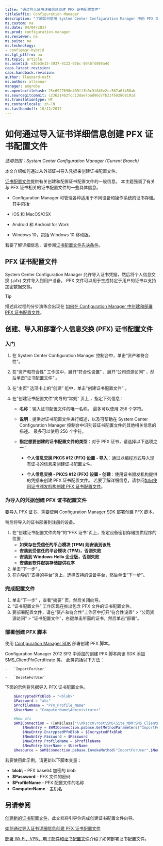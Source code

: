 ```yaml
---
title: "通过导入证书详细信息创建 PFX 证书配置文件"
titleSuffix: Configuration Manager
description: "了解如何使用 System Center Configuration Manager 中的 PFX 文件生成支持加密数据交换的用户特定证书。"
ms.custom: na
ms.date: 04/04/2017
ms.prod: configuration-manager
ms.reviewer: na
ms.suite: na
ms.technology:
- configmgr-hybrid
ms.tgt_pltfrm: na
ms.topic: article
ms.assetid: e3bb3e13-3037-4122-93bc-504bfd080a4d
caps.latest.revision: 
caps.handback.revision: 
author: lleonard-msft
ms.author: alleonar
manager: angrobe
ms.openlocfilehash: 25c6927698e409ff3b0c3f846e2cc567a6f458ab
ms.sourcegitcommit: c236214b2fcc13dae7bad96d7fb33f692868191d
ms.translationtype: HT
ms.contentlocale: zh-CN
ms.lasthandoff: 10/12/2017
---
```

# <a name="how-to-create-pfx-certificate-profiles-by-importing-certificate-details"></a>如何通过导入证书详细信息创建 PFX 证书配置文件

*适用范围：System Center Configuration Manager (Current Branch)*


本文介绍如何通过从外部证书导入凭据来创建证书配置文件。  

[证书配置文件](../../protect/deploy-use/introduction-to-certificate-profiles.md)提供有关创建和配置证书配置文件的一般信息。 本主题强调了有关与 PFX 证书相关的证书配置文件的一些具体信息。

-  Configuration Manager 可管理各种适用于不同设备和操作系统的证书存储。  其中包括:

 -   iOS 和 MacOS/OSX
 -   Android 和 Android for Work
 -   Windows 10，包括 Windows 10 移动版。

若要了解详细信息，请参阅[证书配置文件先决条件](../../protect/plan-design/prerequisites-for-certificate-profiles.md)。

## <a name="pfx-certificate-profiles"></a>PFX 证书配置文件
System Center Configuration Manager 允许导入证书凭据，然后将个人信息交换 (.pfx) 文件导入到用户设备。 PFX 文件可以用于生成特定于用户的证书以支持加密数据交换。

> [!TIP]  
>  描述此过程的分步演练会出现在 [如何在 Configuration Manager 中创建和部署 PFX 证书配置文件](http://blogs.technet.com/b/karanrustagi/archive/2015/09/01/how-to-create-and-deploy-pfx-certificate-profiles-in-configuration-manager.aspx)。  

## <a name="create-import-and-deploy-a-personal-information-exchange-pfx-certificate-profile"></a>创建、导入和部署个人信息交换 (PFX) 证书配置文件  

### <a name="get-started"></a>入门

1.  在 System Center Configuration Manager 控制台中，单击“资产和符合性”。  
2.  在“资产和符合性”  工作区中，展开“符合性设置” ，展开“公司资源访问” ，然后单击“证书配置文件” 。  

3.  在“主页”  选项卡上的“创建”  组中，单击“创建证书配置文件” 。

4.  在“创建证书配置文件”向导的“常规”  页上  ，指定下列信息：  

    -   **名称**：输入证书配置文件的唯一名称。 最多可以使用 256 个字符。  

    -   **说明**：提供对证书配置文件进行概述，以及可帮助在 System Center Configuration Manager 控制台中识别该证书配置文件的其他相关信息的描述。 最多可以使用 256 个字符。  

    -   **指定想要创建的证书配置文件的类型**：对于 PFX 证书，请选择以下选项之一：  

        -   **个人信息交换 PKCS #12 (PFX) 设置 - 导入**：通过以编程方式导入现有证书的信息来创建证书配置文件。  

        -   **个人信息交换 - PKCS #12 (PFX) 设置 - 创建**：使用证书颁发机构提供的凭据来创建 PFX 证书配置文件。  若要了解详细信息，请参阅[如何使用证书颁发机构创建 PFX 证书配置文件](../../mdm/deploy-use/create-pfx-certificate-profiles.md)。


### <a name="create-a-pfx-certificate-profile-for-the-imported-credentials"></a>为导入的凭据创建 PFX 证书配置文件

要导入 PFX 证书，需要使用 Configuration Manager SDK 部署创建 PFX 脚本。 

稍后将导入的证书部署到注册的设备。

1. 在“创建证书配置文件向导”的“PFX 证书”页上，指定设备密钥存储提供程序的位置：
    -   **如果存在受信任的平台模块 (TPM) 则安装到该处**  
    -   **安装到受信任的平台模块 (TPM)，否则失败** 
    -   **安装到 Windows Hello 企业版，否则失败** 
    -   **安装到软件密钥存储提供程序** 
2. 单击“下一步” 。 
3. 在向导的“支持的平台”页上，选择支持的设备平台，然后单击“下一步”。

### <a name="finish-the-profile"></a>完成配置文件

1.  单击“下一步” ，查看“摘要”  页，然后关闭向导。  
2.  “证书配置文件”  工作区现在推出包含 PFX 文件的证书配置文件。 
3.  要部署配置文件，请在“资产和符合性”工作区中打开“符合性设置”  > “公司资源访问” > “证书配置文件”，右键单击所需的证书，然后单击“部署”。 

### <a name="deploy-a-create-pfx-script"></a>部署创建 PFX 脚本

使用 [Configuration Manager SDK](http://go.microsoft.com/fwlink/?LinkId=613525) 部署创建 PFX 脚本。 

Configuration Manager 2012 SP2 中添加的创建 PFX 脚本向该 SDK 添加 SMS_ClientPfxCertificate 类。 此类包括以下方法：  

    -   `ImportForUser`  

    -   `DeleteForUser`  

下面的示例将凭据导入 PFX 证书配置文件。

``` powershell
    $EncryptedPfxBlob = "<blob>"  
    $Password = "abc"  
    $ProfileName = "PFX_Profile_Name"  
    $UserName = "ComputerName\Administrator"  

    #New pfx  
    $WMIConnection = ([WMIClass]"\\nksccm\root\SMS\Site_MDM:SMS_ClientPfxCertificate")  
        $NewEntry = $WMIConnection.psbase.GetMethodParameters("ImportForUser")  
        $NewEntry.EncryptedPfxBlob = $EncryptedPfxBlob  
        $NewEntry.Password = $Password  
        $NewEntry.ProfileName = $ProfileName  
        $NewEntry.UserName = $UserName  
    $Resource = $WMIConnection.psbase.InvokeMethod("ImportForUser",$NewEntry,$null)  
```  

若要使用此示例，请更新以下脚本变量：  

   -   **blob**\ - PFX base64 加密的 blob  
   -   **$Password** - PFX 文件的密码  
   -   **$ProfileName** - PFX 配置文件的名称  
   -   **ComputerName** - 主机名   

## <a name="see-also"></a>另请参阅
[创建新的证书配置文件](../../protect/deploy-use/create-certificate-profiles.md)，此文档将引导你完成创建证书配置文件向导。

[如何通过导入证书详细信息创建 PFX 证书配置文件](../../mdm/deploy-use/create-pfx-certificate-profiles.md)

[部署 Wi-Fi、VPN、电子邮件和证书配置文件](../../protect/deploy-use/deploy-wifi-vpn-email-cert-profiles.md)介绍了如何部署证书配置文件。